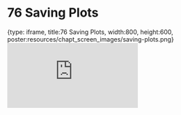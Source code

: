 # 76 Saving Plots
 
{type: iframe, title:76 Saving Plots, width:800, height:600, poster:resources/chapt_screen_images/saving-plots.png}
![](https://datatrail-jhu.github.io/DataTrail_ReOrg/no_toc/saving-plots.html)
 

 
